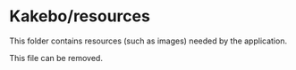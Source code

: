 # Kakebo/resources

This folder contains resources (such as images) needed by the application. 

This file can be removed.
